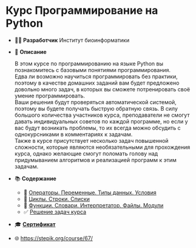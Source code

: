 # Курс Программирование на Python

* :technologist: **Разработчик** Институт биоинформатики 

* 📝 **Описание**

	В этом курсе по программированию на языке Python вы познакомитесь с базовыми понятиями программирования.  
Едва ли возможно научиться программировать без практики, поэтому в качестве домашних заданий вам будет предложено довольно много задач, в которых вы сможете потренировать своё умение программировать.  
Ваши решения будут проверяться автоматической системой, поэтому вы будете получать быструю обратную связь. В силу большого количества участников курса, преподаватели не смогут давать индивидуальных советов по каждой программе, но если у вас будут возникать проблемы, то их всегда можно обсудить с однокурсниками в комментариях к задачам.  
Также в курсе присутствует несколько задач повышенной сложности, которые являются необязательными для прохождения курса, однако желающие смогут поломать голову над придумыванием алгоритмов и реализацией программ к этим задачам.

* :books: **Содержание**
	* :book: [Операторы. Переменные. Типы данных. Условия](https://onedrive.live.com/?authkey=%21AJp6iDNkFPi7cos&cid=334D0964A644C8BA&id=334D0964A644C8BA%211135162&parId=334D0964A644C8BA%211135161&o=OneUp)
	* :book: [Циклы. Строки. Списки](https://onedrive.live.com/?authkey=%21AJp6iDNkFPi7cos&cid=334D0964A644C8BA&id=334D0964A644C8BA%211135164&parId=334D0964A644C8BA%211135161&o=OneUp)
	* :book: [Функции. Словари. Интерпретатор. Файлы. Модули](https://onedrive.live.com/?authkey=%21AJp6iDNkFPi7cos&cid=334D0964A644C8BA&id=334D0964A644C8BA%211135163&parId=334D0964A644C8BA%211135161&o=OneUp)
	* :white_check_mark: [Решение задач курса](https://github.com/pilyay/python-programming-course-by-bioinformatics-institute/blob/master/python-programming.ipynb)
	
* :mortar_board: [**Сертификат**](https://github.com/pilyay/python-programming-course-by-bioinformatics-institute/blob/master/certificate.pdf)

* :globe_with_meridians: <https://stepik.org/course/67/>